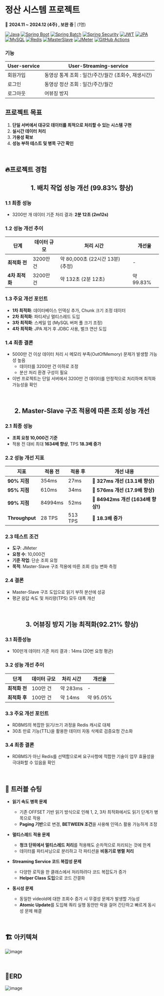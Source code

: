 # 정산 시스템 프로젝트

📅 <b>2024.11 ~ 2024.12 (4주) , 보완 중 </b> | (1명)

[![Java][Java]][Java-url]
[![Spring Boot][SpringBoot]][SpringBoot-url]
[![Spring Batch][SpringBatch]][SpringBatch-url]
[![Spring Security][SpringSecurity]][SpringSecurity-url]
[![JWT][JWT]][JWT-url]
[![JPA][JPA]][JPA-url]
[![MySQL][MySQL]][MySQL-url]
[![Redis][Redis]][Redis-url]
[![MasterSlave][MasterSlave]][MasterSlave-url]
[![JMeter][JMeter]][JMeter-url]
[![GitHub Actions][GitHubActions]][GitHubActions-url]

<!-- Badge 이미지 링크 -->
[Java]: https://img.shields.io/badge/Java-007396?style=for-the-badge&logo=java&logoColor=white
[SpringBoot]: https://img.shields.io/badge/Spring%20Boot-6DB33F?style=for-the-badge&logo=spring-boot&logoColor=white
[SpringBatch]: https://img.shields.io/badge/Spring%20Batch-4DC71F?style=for-the-badge&logo=spring&logoColor=white
[SpringSecurity]: https://img.shields.io/badge/Spring%20Security-6DB33F?style=for-the-badge&logo=spring-security&logoColor=white
[JPA]: https://img.shields.io/badge/JPA-6DB33F?style=for-the-badge&logo=hibernate&logoColor=white
[MySQL]: https://img.shields.io/badge/MySQL-4479A1?style=for-the-badge&logo=mysql&logoColor=white
[Redis]: https://img.shields.io/badge/Redis-DC382D?style=for-the-badge&logo=redis&logoColor=white
[JWT]: https://img.shields.io/badge/JWT-000000?style=for-the-badge&logo=jsonwebtokens&logoColor=white  
[MasterSlave]: https://img.shields.io/badge/Master--Slave-555555?style=for-the-badge&logo=databricks&logoColor=white  
[JMeter]: https://img.shields.io/badge/JMeter-D22128?style=for-the-badge&logo=apache-jmeter&logoColor=white  
[GitHubActions]: https://img.shields.io/badge/GitHub%20Actions-2088FF?style=for-the-badge&logo=github-actions&logoColor=white

<!-- 웹사이트 링크 -->
[Java-url]: https://www.oracle.com/java/
[SpringBoot-url]: https://spring.io/projects/spring-boot
[SpringBatch-url]: https://spring.io/projects/spring-batch
[SpringSecurity-url]: https://spring.io/projects/spring-security
[JPA-url]: https://spring.io/projects/spring-data-jpa
[MySQL-url]: https://www.mysql.com/
[Redis-url]: https://redis.io/
[JWT-url]: https://jwt.io/  
[MasterSlave-url]: https://en.wikipedia.org/wiki/Master/slave_(technology)  
[JMeter-url]: https://jmeter.apache.org/
[GitHubActions-url]: https://github.com/features/actions

### 기능
| **User-service**          |    **User-Streaming-service**       |
|---------------------|-------------------------------------------------------------|
|   회원가입       |              동영상 통계 조회 : 일간/주간/월간 (조회수, 재생시간)    |
|   로그인   |  동영상 정산 조회 : 일간/주간/월간  |
|   로그아웃   |  어뷰징 방지 |



## 프로젝트 목표
1. **단일 서버에서 대규모 데이터를 최적으로 처리할 수 있는 시스템 구현**  <br>
2. **실시간 데이터 처리**
3. **가용성 확보**
4. **성능 부하 테스트 및 병목 구간 확인**


<br>


## 🔥프로젝트 경험

<h2 align="center"> 1. 배치 작업 성능 개선 (99.83% 향상)</h2>

### 1.1 최종 성능
- 3200만 개 데이터 기준 처리 결과: **2분 12초 (2m12s)**


### 1.2 성능 개선 추이
| **단계**          | **데이터 규모**     | **처리 시간**         | **개선율**       |
|--------------------|---------------------|-----------------------|------------------|
| **최적화 전**      | 3200만 건           | 약 80,000초 (22시간 13분) (추정) | -                |
| **4차 최적화**     | 3200만 건           | 약 132초 (2분 12초)      | 약 99.83%        |


### 1.3 주요 개선 포인트 
- **1차 최적화**: 데이터베이스 인덱싱 추가, Chunk 크기 조정 데이터  
- **2차 최적화**: 파티셔닝 멀티스레드 도입
- **3차 최적화**: 스케일 업 (MySQL 버퍼 풀 크기 조정)
- **4차 최적화**: JPA 제거 후 JDBC 사용, 벌크 연산 도입

### 1.4 최종 결론
- 5000만 건 이상 데이터 처리 시 메모리 부족(OutOfMemory) 문제가 발생할 가능성 높음
  - 데이터를 3200만 건 이하로 조정
  - 분산 처리 환경 구성이 필요
- 이번 프로젝트는 단일 서버에서 3200만 건 데이터를 안정적으로 처리하며 최적화 가능성을 확인 

<br>
<h2 align="center"> 2. Master-Slave 구조 적용에 따른 조회 성능 개선</h2>

### 2.1 최종 성능
- **조회 요청 10,000건 기준**  
- 적용 전 대비 최대 **1634배 향상**, TPS **18.3배 증가**

### 2.2 성능 개선 지표
| **지표**       | **적용 전** | **적용 후** | **개선 내용**                           |
|----------------|-------------|-------------|------------------------------------------|
| **90% 지점**    | 354ms       | 27ms        | 🚀 **327ms 개선 (13.1배 향상)**           |
| **95% 지점**    | 610ms       | 34ms        | 🚀 **576ms 개선 (17.9배 향상)**           |
| **99% 지점**    | 84994ms     | 52ms        | 🚀 **84942ms 개선 (1634배 향상!)**        |
| **Throughput** | 28 TPS      | 513 TPS     | 🚀 **18.3배 증가**                        |

### 2.3 테스트 조건
- **도구**: JMeter
- **요청 수**: 10,000건
- **기준 작업**: 단순 조회 요청
- **목적**: Master-Slave 구조 적용에 따른 조회 성능 변화 측정

### 2.4 결론
- Master-Slave 구조 도입으로 읽기 부하 분산에 성공
- 평균 응답 속도 및 처리량(TPS) 모두 대폭 개선

<br>

<h2 align="center"> 3. 어뷰징 방지 기능 최적화(92.21% 향상) </h2>

### 3.1 최종성능
  - 100만개 데이터 기준 처리 결과 : 14ms (20번 요청 평균)

### 3.2 성능 개선 추이
| **단계**          | **데이터 규모**     | **처리 시간**         | **개선율**       |
|--------------------|---------------------|-----------------------|------------------|
| **최적화 전**      | 100만 건           | 약 283ms              | -                |
| **최적화 후**      | 100만 건           | 약 14ms               | 약 95.05%        |


### 3.3 주요 개선 포인트
 - RDBMS의 복잡한 읽기/쓰기 과정을 Redis 캐시로 대체
 - 30초 만료 기능(TTL)을 활용한 데이터 자동 삭제로 검증요청 간소화
   
### 3.4 최종 결론
 - RDBMS가 아닌 Redis를 선택함으로써 요구사항에 적합한 기술이 업무 효율성을 극대화할 수 있음을 확인

<br>

## 🔫 트러블 슈팅
- **읽기 속도 병목 문제**  
  - 기존 OFFSET 기반 읽기 방식으로 인해 1, 2, 3차 최적화에서도 읽기 단계가 병목으로 작용
  - **Paging 기반**으로 변경, **BETWEEN 조건**을 사용해 인덱스 활용 가능하게 조정

- **멀티스레드 적용 문제**  
  - **청크 단위에서 멀티스레드 처리**를 적용해도 순차적으로 처리되는 것에 한계
  - 데이터를 파티셔닝으로 분리하고 각 파티션을 **비동기로 병렬 처리**

- **Streaming Service 코드 복잡성 문제**  
  - 다양한 로직을 한 클래스에서 처리하려다 코드 복잡도가 증가
  - **Helper Class 도입**으로 코드 간결화

- **동시성 문제**  
  - 동일한 videoId에 대한 조회수 증가 시 무결성 문제가 발생할 가능성
  - **Atomic Update**를 도입해 쿼리 실행 동안만 락을 걸어 간단하고 빠르게 동시성 문제 해결



<br>



## 🏗 아키텍쳐
![image](https://github.com/user-attachments/assets/fabb7187-d25d-42f8-b824-9e684fb73755)


<br>

<!-- 
## :bookmark: API 문서
🔗 [Postman API Documentation](https://documenter.getpostman.com/view/30989395/2sAYBPktii)

<br>
-->

## 📙ERD

![image](https://github.com/user-attachments/assets/2cb2a7b2-a574-4cb4-a228-0eeba7cf0aa8)



